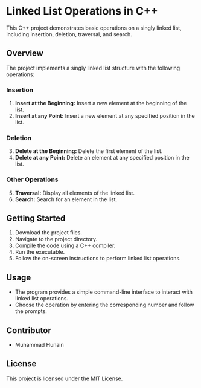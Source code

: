 # Linked List Operations in C++

This C++ project demonstrates basic operations on a singly linked list, including insertion, deletion, traversal, and search.

## Overview
The project implements a singly linked list structure with the following operations:

### Insertion
1. **Insert at the Beginning:** Insert a new element at the beginning of the list.
2. **Insert at any Point:** Insert a new element at any specified position in the list.

### Deletion
3. **Delete at the Beginning:** Delete the first element of the list.
4. **Delete at any Point:** Delete an element at any specified position in the list.

### Other Operations
5. **Traversal:** Display all elements of the linked list.
6. **Search:** Search for an element in the list.

## Getting Started
1. Download the project files.
2. Navigate to the project directory.
3. Compile the code using a C++ compiler.
4. Run the executable.
5. Follow the on-screen instructions to perform linked list operations.

## Usage
- The program provides a simple command-line interface to interact with linked list operations.
- Choose the operation by entering the corresponding number and follow the prompts.

## Contributor
- Muhammad Hunain

## License
This project is licensed under the MIT License.
